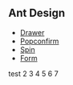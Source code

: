 ## Ant Design

 - [Drawer](https://ant.design/components/drawer)
 - [Popconfirm](https://ant.design/components/popconfirm)
 - [Spin](https://ant.design/components/spin)
 - [Form](https://ant.design/components/form)


test
2
3
4
5
6
7

